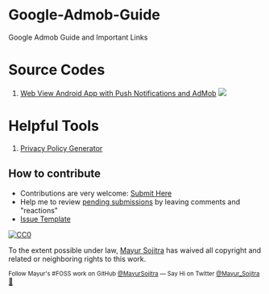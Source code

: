 # Google-Admob-Guide
Google Admob Guide and Important Links

# Source Codes
1. [Web View Android App with Push Notifications and AdMob](https://github.com/mayursojitra/Web-Mobile-App/) [![](https://img.shields.io/github/stars/mayursojitra/Web-Mobile-App.svg?style=social&label=Star&maxAge=200&cache=buster)](https://github.com/mayursojitra/Web-Mobile-App/stargazers)

# Helpful Tools
1. [Privacy Policy Generator](https://app-privacy-policy-generator.firebaseapp.com/)

## How to contribute
* Contributions are very welcome: [Submit Here](https://github.com/mayursojitra/Google-Admob-Guide/issues/new)
* Help me to review [pending submissions](https://github.com/mayursojitra/Google-Admob-Guide/issues) by leaving comments and "reactions"
* [Issue Template](https://github.com/mayursojitra/Google-Admob-Guide/blob/master/ISSUE_TEMPLATE)

[![CC0](http://mirrors.creativecommons.org/presskit/buttons/88x31/svg/cc-zero.svg)](https://creativecommons.org/publicdomain/zero/1.0/)

To the extent possible under law, [Mayur Sojitra](http://twitter.com/mayur_sojitra) has waived all copyright and related or neighboring rights to this work.

<sup> Follow Mayur's #FOSS work on GitHub <a href='https://github.com/mayursojitra'>@MayurSojitra</a> —   Say Hi on Twitter <a href="https://twitter.com/mayur_sojitra/">@Mayur_Sojitra</a></sup> <a  target="_blank" href='https://mayursojitra.com/'>👋 </a>
